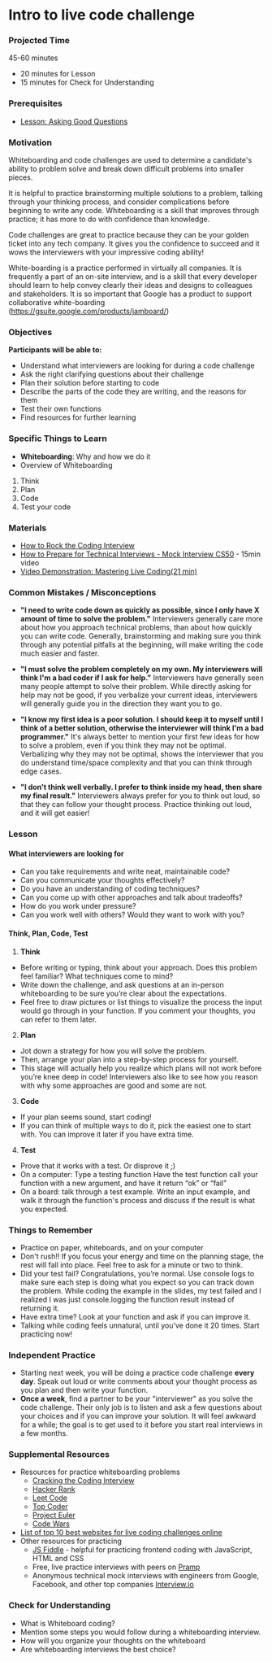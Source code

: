 # Intro to live code challenge

### Projected Time

45-60 minutes

- 20 minutes for Lesson
- 15 minutes for Check for Understanding

### Prerequisites

- [Lesson: Asking Good Questions](/onboarding/asking-good-questions.md)

### Motivation

Whiteboarding and code challenges are used to determine a candidate's ability to problem solve and break down difficult problems into smaller pieces.

It is helpful to practice brainstorming multiple solutions to a problem, talking through your thinking process, and consider complications before beginning to write any code. Whiteboarding is a skill that improves through practice; it has more to do with confidence than knowledge.

Code challenges are great to practice because they can be your golden ticket into any tech company. It gives you the confidence to succeed and it wows the interviewers with your impressive coding ability!

White-boarding is a practice performed in virtually all companies. It is frequently a part of an on-site interview, and is a skill that every developer should learn to help convey clearly their ideas and designs to colleagues and stakeholders. It is so important that Google has a product to support collaborative white-boarding (https://gsuite.google.com/products/jamboard/)

### Objectives

**Participants will be able to:**

- Understand what interviewers are looking for during a code challenge
- Ask the right clarifying questions about their challenge
- Plan their solution before starting to code
- Describe the parts of the code they are writing, and the reasons for them
- Test their own functions
- Find resources for further learning

### Specific Things to Learn

- **Whiteboarding**: Why and how we do it
- Overview of Whiteboarding

1. Think
2. Plan
3. Code
4. Test your code

### Materials

- [How to Rock the Coding Interview](https://www.freecodecamp.org/news/coding-interviews-for-dummies-5e048933b82b/)
- [How to Prepare for Technical Interviews - Mock Interview CS50](https://www.youtube.com/watch?v=hLNqsXGAsG8) - 15min video
- [Video Demonstration: Mastering Live Coding(21 min)](https://www.youtube.com/watch?v=JBdjOUsYH6A&feature=youtu.be)

### Common Mistakes / Misconceptions

- **"I need to write code down as quickly as possible, since I only have X amount of time to solve the problem."** Interviewers generally care more about how you approach technical problems, than about how quickly you can write code. Generally, brainstorming and making sure you think through any potential pitfalls at the beginning, will make writing the code much easier and faster.

- **"I must solve the problem completely on my own. My interviewers will think I'm a bad coder if I ask for help."** Interviewers have generally seen many people attempt to solve their problem. While directly asking for help may not be good, if you verbalize your current ideas, interviewers will generally guide you in the direction they want you to go.

- **"I know my first idea is a poor solution. I should keep it to myself until I think of a better solution, otherwise the interviewer will think I'm a bad programmer."** It's always better to mention your first few ideas for how to solve a problem, even if you think they may not be optimal. Verbalizing why they may not be optimal, shows the interviewer that you do understand time/space complexity and that you can think through edge cases.

- **"I don't think well verbally. I prefer to think inside my head, then share my final result."** Interviewers always prefer for you to think out loud, so that they can follow your thought process. Practice thinking out loud, and it will get easier!

### Lesson

#### What interviewers are looking for

- Can you take requirements and write neat, maintainable code?
- Can you communicate your thoughts effectively?
- Do you have an understanding of coding techniques?
- Can you come up with other approaches and talk about tradeoffs?
- How do you work under pressure?
- Can you work well with others? Would they want to work with you?

#### Think, Plan, Code, Test

1. **Think**

- Before writing or typing, think about your approach. Does this problem feel familiar? What techniques come to mind?
- Write down the challenge, and ask questions at an in-person whiteboarding to be sure you’re clear about the expectations.
- Feel free to draw pictures or list things to visualize the process the input would go through in your function. If you comment your thoughts, you can refer to them later.

2. **Plan**

- Jot down a strategy for how you will solve the problem.
- Then, arrange your plan into a step-by-step process for yourself.
- This stage will actually help you realize which plans will not work before you’re knee deep in code! Interviewers also like to see how you reason with why some approaches are good and some are not.

3. **Code**

- If your plan seems sound, start coding!
- If you can think of multiple ways to do it, pick the easiest one to start with. You can improve it later if you have extra time.

4. **Test**

- Prove that it works with a test. Or disprove it ;)
- On a computer: Type a testing function
  Have the test function call your function with a new argument, and have it return “ok” or “fail”
- On a board: talk through a test example.
  Write an input example, and walk it through the function's process and discuss if the result is what you expected.

### Things to Remember

- Practice on paper, whiteboards, and on your computer
- Don't rush!! If you focus your energy and time on the planning stage, the rest will fall into place. Feel free to ask for a minute or two to think.
- Did your test fail? Congratulations, you’re normal. Use console logs to make sure each step is doing what you expect so you can track down the problem. While coding the example in the slides, my test failed and I realized I was just console.logging the function result instead of returning it.
- Have extra time? Look at your function and ask if you can improve it.
- Talking while coding feels unnatural, until you’ve done it 20 times. Start practicing now!

### Independent Practice

- Starting next week, you will be doing a practice code challenge **every day**. Speak out loud or write comments about your thought process as you plan and then write your function.
- **Once a week**, find a partner to be your "interviewer" as you solve the code challenge. Their only job is to listen and ask a few questions about your choices and if you can improve your solution. It will feel awkward for a while; the goal is to get used to it before you start real interviews in a few months.

### Supplemental Resources

- Resources for practice whiteboarding problems 
  - [Cracking the Coding Interview](https://www.pdfdrive.com/cracking-the-coding-interview-d52072841.html) 
  - [Hacker Rank](https://www.hackerrank.com) 
  - [Leet Code](https://leetcode.com) 
  - [Top Coder](https://www.topcoder.com/challenges/) 
  - [Project Euler](https://projecteuler.net/) 
  - [Code Wars](https://www.codewars.com/)
- [List of top 10 best websites for live coding challenges online](https://www.theindianwire.com/tech/websites-for-live-coding-challenge-62145/)
- Other resources for practicing
  - [JS Fiddle](https://jsfiddle.net/) - helpful for practicing frontend coding with JavaScript, HTML and CSS
  - Free, live practice interviews with peers on [Pramp](https://www.pramp.com/#/)
  - Anonymous technical mock interviews with engineers from Google, Facebook, and other top companies [Interview.io](https://interviewing.io/)

### Check for Understanding

- What is Whiteboard coding?
- Mention some steps you would follow during a whiteboarding interview.
- How will you organize your thoughts on the whiteboard
- Are whiteboarding interviews the best choice?
